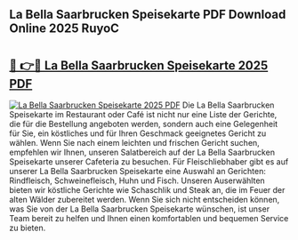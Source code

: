 ## La Bella Saarbrucken Speisekarte PDF Download Online 2025 RuyoC

# <h2><a href="http://gc7b3o.nevu.top/?p=La+Bella+Saarbrucken+Speisekarte">🔗 👉🔴 La Bella Saarbrucken Speisekarte 2025 PDF</a></h2>

[![La Bella Saarbrucken Speisekarte 2025 PDF](https://i.imgur.com/dBaPXMq.png)](http://gc7b3o.nevu.top/?p=La+Bella+Saarbrucken+Speisekarte)
Die La Bella Saarbrucken Speisekarte im Restaurant oder Café ist nicht nur eine Liste der Gerichte, die für die Bestellung angeboten werden, sondern auch eine Gelegenheit für Sie, ein köstliches und für Ihren Geschmack geeignetes Gericht zu wählen. Wenn Sie nach einem leichten und frischen Gericht suchen, empfehlen wir Ihnen, unseren Salatbereich auf der La Bella Saarbrucken Speisekarte unserer Cafeteria zu besuchen. Für Fleischliebhaber gibt es auf unserer La Bella Saarbrucken Speisekarte eine Auswahl an Gerichten: Rindfleisch, Schweinefleisch, Huhn und Fisch. Unseren Auserwählten bieten wir köstliche Gerichte wie Schaschlik und Steak an, die im Feuer der alten Wälder zubereitet werden. Wenn Sie sich nicht entscheiden können, was Sie von der La Bella Saarbrucken Speisekarte wünschen, ist unser Team bereit zu helfen und Ihnen einen komfortablen und bequemen Service zu bieten.
